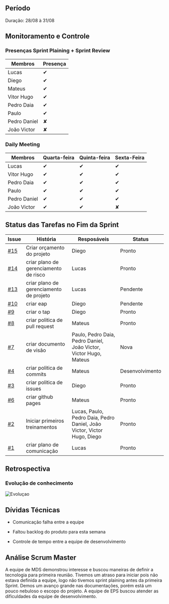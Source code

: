 ## Período
Duração: 28/08 à 31/08

## Monitoramento e Controle

### Presenças Sprint Plaining + Sprint Review

|**Membros**|**Presença**|
|--|--|
| Lucas | ✔ |
| Diego | ✔ |
| Mateus | ✔ |
| Vitor Hugo | ✔ |
| Pedro Daia | ✔ |
| Paulo | ✔ |
| Pedro Daniel | ✘ |
| João Victor | ✘ |

### Daily Meeting

| Membros | Quarta-feira | Quinta-feira | Sexta-Feira |
|--|--|--|--|
| Lucas | ✔ | ✔ | ✔ |
| Vitor Hugo | ✔ | ✔ | ✔ |
| Pedro Daia | ✔ | ✔ | ✔ |
| Paulo | ✔ | ✔ | ✔ |
| Pedro Daniel | ✔ | ✔ | ✔ |
| João Victor | ✔ | ✔ | ✘ |

## Status das Tarefas no Fim da Sprint
| **Issue** | **História** | **Resposáveis** | **Status** |
|--|--|--|--|
| [#15](https://github.com/fga-eps-mds/2019.2-Git-Breakdown/issues/15) | Criar orçamento do projeto  | Diego | Pronto |
| [#14](https://github.com/fga-eps-mds/2019.2-Git-Breakdown/issues/14) | criar plano de gerenciamento de risco  | Lucas | Pronto |  
| [#13](https://github.com/fga-eps-mds/2019.2-Git-Breakdown/issues/13) | criar plano de gerenciamento de projeto | Lucas | Pendente |
| [#10](https://github.com/fga-eps-mds/2019.2-Git-Breakdown/issues/10) | criar eap  | Diego | Pendente |
| [#9](https://github.com/fga-eps-mds/2019.2-Git-Breakdown/issues/9) | criar o tap  | Diego | Pronto |
| [#8](https://github.com/fga-eps-mds/2019.2-Git-Breakdown/issues/8) | criar politica de pull request | Mateus | Pronto |
| [#7](https://github.com/fga-eps-mds/2019.2-Git-Breakdown/issues/7) | criar documento de visão  | Paulo, Pedro Daia, Pedro Daniel, João Victor, Victor Hugo, Mateus | Nova |
| [#4](https://github.com/fga-eps-mds/2019.2-Git-Breakdown/issues/4) | criar politica de commits | Mateus | Desenvolvimento |
| [#3](https://github.com/fga-eps-mds/2019.2-Git-Breakdown/issues/3) | criar politica de issues | Diego | Pronto |
| [#6](https://github.com/fga-eps-mds/2019.2-Git-Breakdown/issues/6) | criar github pages | Mateus | Pronto |
| [#2](https://github.com/fga-eps-mds/2019.2-Git-Breakdown/issues/2) | Iniciar primeiros treinamentos | Lucas, Paulo, Pedro Daia, Pedro Daniel, João Victor, Victor Hugo, Diego | Pronto |
| [#1](https://github.com/fga-eps-mds/2019.2-Git-Breakdown/issues/1) | criar plano de comunicação | Lucas | Pronto |

## Retrospectiva

### Evolução de conhecimento
![Evoluçao](https://i.imgur.com/buNdVD0.png)
## Dívidas Técnicas

-   Comunicação falha entre a equipe

-   Faltou backlog do produto para esta semana

-   Controle de tempo entre a equipe de desenvolvimento
## Análise Scrum Master

A equipe de MDS demonstrou interesse e buscou maneiras de definir a tecnologia para primeira reunião. Tivemos um atraso para iniciar pois não estava definida a equipe, logo não tivemos sprint plaining antes da primeira Sprint. Demos um avanço grande nas documentações, porém está um pouco nebuloso o escopo do projeto. A equipe de EPS buscou atender as dificuldades da equipe de desenvolvimento.

